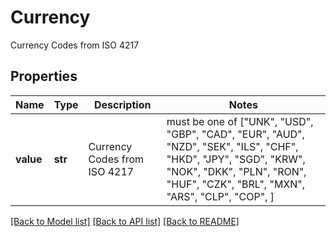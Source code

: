 # Currency

Currency Codes from ISO 4217

## Properties
Name | Type | Description | Notes
------------ | ------------- | ------------- | -------------
**value** | **str** | Currency Codes from ISO 4217 |  must be one of ["UNK", "USD", "GBP", "CAD", "EUR", "AUD", "NZD", "SEK", "ILS", "CHF", "HKD", "JPY", "SGD", "KRW", "NOK", "DKK", "PLN", "RON", "HUF", "CZK", "BRL", "MXN", "ARS", "CLP", "COP", ]

[[Back to Model list]](../README.md#documentation-for-models) [[Back to API list]](../README.md#documentation-for-api-endpoints) [[Back to README]](../README.md)



